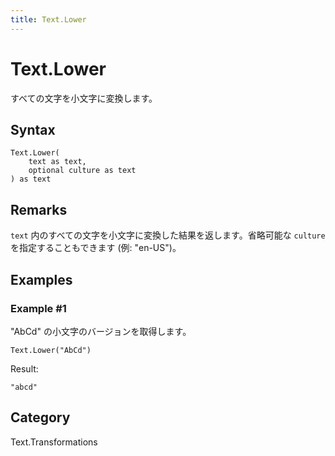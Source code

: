 ```yaml
---
title: Text.Lower
---
```


# Text.Lower


すべての文字を小文字に変換します。


## Syntax

```powerquery
Text.Lower(
    text as text,
    optional culture as text
) as text
```


## Remarks

<code>text</code> 内のすべての文字を小文字に変換した結果を返します。省略可能な <code>culture</code> を指定することもできます (例: "en-US")。


## Examples

### Example #1 
&#34;AbCd&#34; の小文字のバージョンを取得します。
```powerquery
Text.Lower("AbCd")
```

Result: 
```powerquery
"abcd"
```




## Category
Text.Transformations
